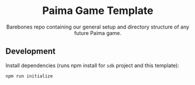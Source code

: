 <h1 align="center">
  Paima Game Template
</h1>
<p align="center">
Barebones repo containing our general setup and directory structure of any future Paima game.
</p>

## Development

Install dependencies (runs npm install for `sdk` project and this template):

```
npm run initialize
```